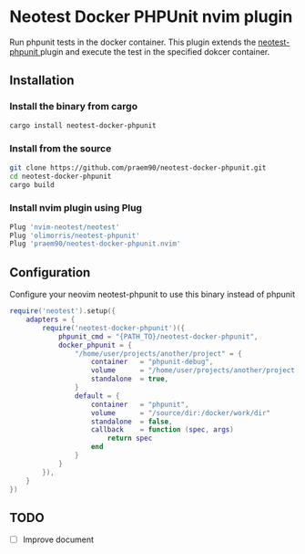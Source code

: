 # Neotest Docker PHPUnit nvim plugin
Run phpunit tests in the docker container. This plugin extends the [ neotest-phpunit ]( https://github.com/olimorris/neotest-phpunit ) plugin and execute the test in the specified dokcer container.

## Installation
### Install the binary from cargo
```zsh
cargo install neotest-docker-phpunit
```

### Install from the source
```zsh
git clone https://github.com/praem90/neotest-docker-phpunit.git
cd neotest-docker-phpunit
cargo build
```

### Install nvim plugin using Plug
```zsh
Plug 'nvim-neotest/neotest'
Plug 'olimorris/neotest-phpunit'
Plug 'praem90/neotest-docker-phpunit.nvim'
```

## Configuration
Configure your neovim neotest-phpunit to use this binary instead of phpunit
```lua
require('neotest').setup({
    adapters = {
        require('neotest-docker-phpunit')({
            phpunit_cmd = "{PATH_TO}/neotest-docker-phpunit",
            docker_phpunit = {
                "/home/user/projects/another/project" = {
                    container   = "phpunit-debug",
                    volume      = "/home/user/projects/another/project:/docker/work/dir"
                    standalone  = true,
                }
                default = {
                    container   = "phpunit",
                    volume      = "/source/dir:/docker/work/dir"
                    standalone  = false,
                    callback    = function (spec, args)
                        return spec
                    end
                }
            }
        }),
    }
})
```

## TODO
 - [ ] Improve document
